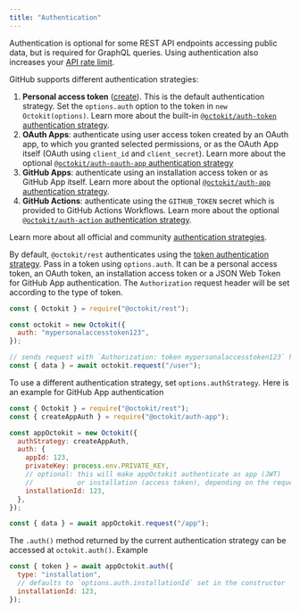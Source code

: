 ```yaml
---
title: "Authentication"
---
```


Authentication is optional for some REST API endpoints accessing public data, but is required for GraphQL queries. Using authentication also increases your [API rate limit](https://docs.github.com/en/rest/overview/resources-in-the-rest-api#rate-limiting).

GitHub supports different authentication strategies:

1. **Personal access token** ([create](https://github.com/settings/tokens/new)). This is the default authentication strategy. Set the `options.auth` option to the token in `new Octokit(options)`. Learn more about the built-in [`@octokit/auth-token` authentication strategy](https://github.com/octokit/auth-token.js).
2. **OAuth Apps**: authenticate using user access token created by an OAuth app, to which you granted selected permissions, or as the OAuth App itself (OAuth using `client_id` and `client_secret`). Learn more about the optional [`@octokit/auth-oauth-app` authentication strategy](https://github.com/octokit/auth-oauth-app.js)
3. **GitHub Apps**: authenticate using an installation access token or as GitHub App itself. Learn more about the optional [`@octokit/auth-app` authentication strategy](https://github.com/octokit/auth-app.js/).
4. **GitHub Actions**: authenticate using the `GITHUB_TOKEN` secret which is provided to GitHub Actions Workflows. Learn more about the optional [`@octokit/auth-action` authentication strategy](https://github.com/octokit/auth-action.js).

Learn more about all official and community [authentication strategies](https://github.com/octokit/auth.js#readme).

By default, `@octokit/rest` authenticates using the [token authentication strategy](https://github.com/octokit/auth-token.js). Pass in a token using `options.auth`. It can be a personal access token, an OAuth token, an installation access token or a JSON Web Token for GitHub App authentication. The `Authorization` request header will be set according to the type of token.

```js
const { Octokit } = require("@octokit/rest");

const octokit = new Octokit({
  auth: "mypersonalaccesstoken123",
});

// sends request with `Authorization: token mypersonalaccesstoken123` header
const { data } = await octokit.request("/user");
```

To use a different authentication strategy, set `options.authStrategy`.
Here is an example for GitHub App authentication

```js
const { Octokit } = require("@octokit/rest");
const { createAppAuth } = require("@octokit/auth-app");

const appOctokit = new Octokit({
  authStrategy: createAppAuth,
  auth: {
    appId: 123,
    privateKey: process.env.PRIVATE_KEY,
    // optional: this will make appOctokit authenticate as app (JWT)
    //           or installation (access token), depending on the request URL
    installationId: 123,
  },
});

const { data } = await appOctokit.request("/app");
```

The `.auth()` method returned by the current authentication strategy can be accessed at `octokit.auth()`. Example

```js
const { token } = await appOctokit.auth({
  type: "installation",
  // defaults to `options.auth.installationId` set in the constructor
  installationId: 123,
});
```
